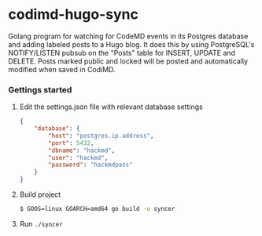 codimd-hugo-sync
================

Golang program for watching for CodeMD events in its Postgres database and adding labeled posts to a Hugo blog. It does this by using PostgreSQL's NOTIFY/LISTEN pubsub on the "Posts" table for INSERT, UPDATE and DELETE. Posts marked public and locked will be posted and automatically modified when saved in CodiMD.

### Gettings started
1. Edit the settings.json file with relevant database settings
    ```json
    {
        "database": {
            "host": "postgres.ip.address",
            "port": 5432,
            "dbname": "hackmd",
            "user": "hackmd",
            "password": "hackmdpass"
        }
    }
    ```
2. Build project
    ```bash
    $ GOOS=linux GOARCH=amd64 go build -o syncer
    ```
3. Run `./syncer`
